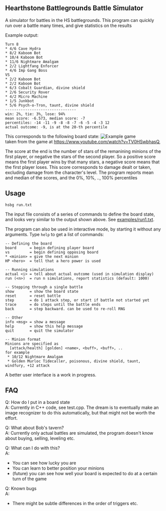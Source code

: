 Hearthstone Battlegrounds Battle Simulator
-----------------------------------------

A simulator for battles in the HS battlegrounds.
This program can quickly run over a battle many times, and give statistics on the results

Example output:

    Turn 8
    * 4/6 Cave Hydra
    * 8/2 Kaboom Bot
    * 10/4 Kaboom Bot
    * 11/6 Nightmare Amalgam
    * 2/2 Lightfang Enforcer
    * 4/6 Imp Gang Boss
    VS
    * 2/2 Kaboom Bot
    * 2/2 Kaboom Bot
    * 6/3 Cobalt Guardian, divine shield
    * 2/6 Security Rover
    * 4/2 Micro Machine
    * 1/5 Junkbot
    * 5/6 Psych-o-Tron, taunt, divine shield
    --------------------------------
    win: 2%, tie: 3%, lose: 94%
    mean score: -6.573, median score: -7
    percentiles: -14 -11 -9 -8 -8 -7 -6 -5 -4 -3 12
    actual outcome: -9, is at the 20-th percentile

This corresponds to the following board state:
![Example game](github_resources/run1-turn8.png)  
taken from the game at https://www.youtube.com/watch?v=TV0HSwbhasQ,

The score at the end is the number of stars of the remanining minions of the first player, or negative the stars of the second player.
So a positive score means the first player wins by that many stars, a negative score means that the first player loses.
This score corresponds to damage dealt or taken, excluding damage from the character's level.
The program reports mean and median of the scores, and the 0%, 10%, .., 100% percentiles

Usage
----

    hsbg run.txt

The input file consists of a series of commands to define the board state, and looks very similar to the output shown above.
See [examples/run1.txt](examples/run1.txt).

The program can also be used in interactive mode, by starting it without any arguments. Type `help` to get a list of commands:

    -- Defining the board
    board      = begin defining player board
    vs         = begin defining opposing board
    * <minion> = give the next minion
    HP <hero>  = tell that a hero power is used

    -- Running simulations
    actual <i> = tell about actual outcome (used in simulation display)
    run (<n>)  = run n simulations, report statistics (default: 1000)

    -- Stepping through a single battle
    show       = show the board state
    reset      = reset battle
    step       = do 1 attack step, or start if battle not started yet
    trace      = do steps until the battle ends
    back       = step backward. can be used to re-roll RNG
    
    -- Other
    info <msg> = show a message
    help       = show this help message
    quit       = quit the simulator
    
    -- Minion format
    Minions are specified as
      [attack/health] [golden] <name>, <buff>, <buff>, ..
    for example
     * 10/12 Nightmare Amalgam
     * Golden Murloc Tidecaller, poisonous, divine shield, taunt, windfury, +12 attack

A better user interface is a work in progress.

FAQ
----

Q: How do I put in a board state  
A: Currently in C++ code, see test.cpp.
The dream is to eventually make an image recognizer to do this automatically, but that might not be worth the effort.

Q: What about Bob's tavern?  
A: Currently only actual battles are simulated, the program doesn't know about buying, selling, leveling etc.

Q: What can I do with this?  
A: 
* You can see how lucky you are
* You can learn to better position your minions
* (future) you can see how well your board is expected to do at a certain turn of the game

Q: Known bugs  
A:
* There might be subtle differences in the order of triggers etc.

